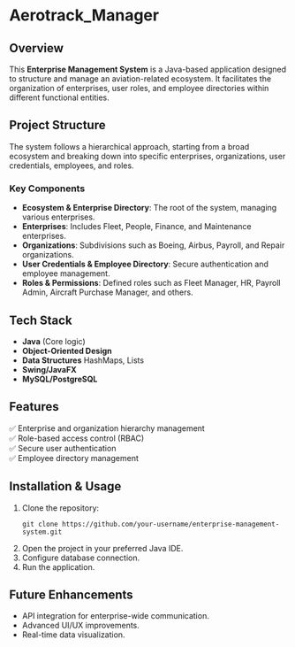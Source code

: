 # Aerotrack_Manager 

## **Overview**
This **Enterprise Management System** is a Java-based application designed to structure and manage an aviation-related ecosystem. It facilitates the organization of enterprises, user roles, and employee directories within different functional entities.

## **Project Structure**
The system follows a hierarchical approach, starting from a broad ecosystem and breaking down into specific enterprises, organizations, user credentials, employees, and roles.

### **Key Components**
- **Ecosystem & Enterprise Directory**: The root of the system, managing various enterprises.
- **Enterprises**: Includes Fleet, People, Finance, and Maintenance enterprises.
- **Organizations**: Subdivisions such as Boeing, Airbus, Payroll, and Repair organizations.
- **User Credentials & Employee Directory**: Secure authentication and employee management.
- **Roles & Permissions**: Defined roles such as Fleet Manager, HR, Payroll Admin, Aircraft Purchase Manager, and others.

## **Tech Stack**
- **Java** (Core logic)
- **Object-Oriented Design** 
- **Data Structures** HashMaps, Lists
- **Swing/JavaFX** 
- **MySQL/PostgreSQL** 

## **Features**
✅ Enterprise and organization hierarchy management  
✅ Role-based access control (RBAC)  
✅ Secure user authentication  
✅ Employee directory management  

## **Installation & Usage**
1. Clone the repository:  
   ```
   git clone https://github.com/your-username/enterprise-management-system.git
   ```
2. Open the project in your preferred Java IDE.  
3. Configure database connection.  
4. Run the application.

## **Future Enhancements**
- API integration for enterprise-wide communication.
- Advanced UI/UX improvements.
- Real-time data visualization.  
